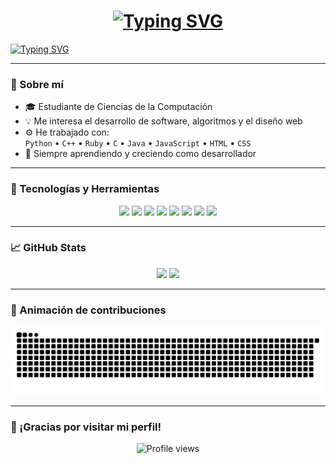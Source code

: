 <h1 align="center"><a href="https://git.io/typing-svg"><img src="https://readme-typing-svg.demolab.com?font=Fira+Code&pause=1000&width=435&lines=Hola+%F0%9F%91%8B%2C+soy+Cristian" alt="Typing SVG" /></a></h1>

<a href="https://git.io/typing-svg"><img src="https://readme-typing-svg.demolab.com?font=Fira+Code&pause=1000&width=435&lines=Hola+%F0%9F%91%8B%2C+soy+Cristian" alt="Typing SVG" /></a>

---

### 🧠 Sobre mí

- 🎓 Estudiante de Ciencias de la Computación
- 💡 Me interesa el desarrollo de software, algoritmos y el diseño web
- ⚙️ He trabajado con:  
  `Python` • `C++` • `Ruby` • `C` • `Java` • `JavaScript` • `HTML` • `CSS`
- 🌱 Siempre aprendiendo y creciendo como desarrollador

---

### 🧰 Tecnologías y Herramientas

<p align="center">
  <img src="https://cdn.jsdelivr.net/gh/devicons/devicon/icons/python/python-original.svg" width="40" />
  <img src="https://cdn.jsdelivr.net/gh/devicons/devicon/icons/cplusplus/cplusplus-original.svg" width="40" />
  <img src="https://cdn.jsdelivr.net/gh/devicons/devicon/icons/ruby/ruby-original.svg" width="40" />
  <img src="https://cdn.jsdelivr.net/gh/devicons/devicon/icons/c/c-original.svg" width="40" />
  <img src="https://cdn.jsdelivr.net/gh/devicons/devicon/icons/java/java-original.svg" width="40" />
  <img src="https://cdn.jsdelivr.net/gh/devicons/devicon/icons/javascript/javascript-original.svg" width="40" />
  <img src="https://cdn.jsdelivr.net/gh/devicons/devicon/icons/html5/html5-original.svg" width="40" />
  <img src="https://cdn.jsdelivr.net/gh/devicons/devicon/icons/css3/css3-original.svg" width="40" />
</p>

---

### 📈 GitHub Stats

<p align="center">
  <img src="https://github-readme-stats.vercel.app/api?username=tu-usuario&show_icons=true&theme=tokyonight" width="48%" />
  <img src="https://github-readme-stats.vercel.app/api/top-langs/?username=tu-usuario&layout=compact&theme=tokyonight" width="48%" />
</p>

---

### 🐍 Animación de contribuciones

<p align="center">
  <img src="https://raw.githubusercontent.com/Snoopy1866/Snoopy1866/main/profile-contrib-snake/github-snake.svg" alt="snake gif" />
</p>

---

### 🚀 ¡Gracias por visitar mi perfil!

<p align="center">
  <img src="https://komarev.com/ghpvc/?username=tu-usuario&label=Visitas&color=brightgreen" alt="Profile views"/>
</p>
